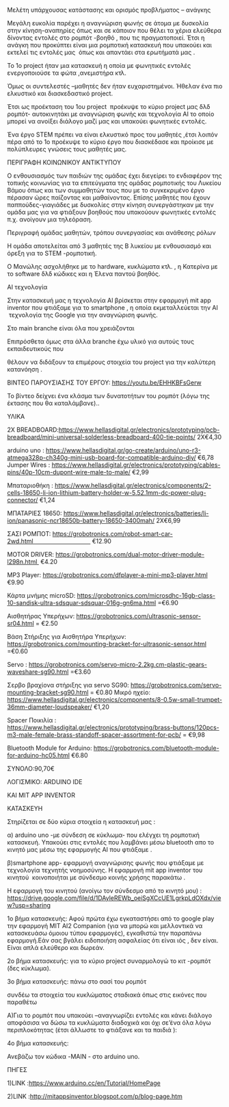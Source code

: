 Μελέτη υπάρχουσας κατάστασης και ορισμός προβλήματος – ανάγκης

Μεγάλη ευκολία παρέχει η αναγνώριση φωνής σε άτομα με δυσκολία στην κίνηση-αναπηρίες όπως και σε κάποιον που θέλει τα χέρια ελεύθερα δίνοντας εντολές στο ρομπότ -βοηθό , που τις πραγματοποιεί. Έτσι η ανάγκη που προκύπτει είναι μια ρομποτική κατασκευή που υπακούει και εκτελεί τις εντολές μας  όπως και απαντάει στα ερωτήματά μας .

Το 1ο project ήταν μια κατασκευή η οποία με φωνητικές εντολές ενεργοποιούσε τα φώτα ,ανεμιστήρα κτλ.

Όμως οι συντελεστές –μαθητές δεν ήταν ευχαριστημένοι. Ήθελαν ένα πιο ελκυστικό και διασκεδαστικό project.

Έτσι ως προέκταση του 1ου project  προέκυψε το κύριο project μας δλδ ρομπότ- αυτοκινητάκι με αναγνώριση φωνής και τεχνολογία AI το οποίο μπορεί να ανοίξει διάλογο μαζί μας και υπακούει φωνητικές εντολές.

Ένα έργο STEM πρέπει να είναι ελκυστικό προς του μαθητές ,έτσι λοιπόν πέρα από το 1ο προέκυψε το κύριο έργο που διασκέδασε και προίκισε με πολύπλευρες γνώσεις τους μαθητές μας.




ΠΕΡΙΓΡΑΦΗ ΚΟΙΝΩΝΙΚΟΥ ΑΝΤΙΚΤΥΠΟΥ

Ο ενθουσιασμός των παιδιών της ομάδας έχει διεγείρει το ενδιαφέρον της τοπικής κοινωνίας για τα επιτεύγματα της ομάδας ρομποτικής του Λυκείου Βάμου όπως και των συμμαθητών τους που με το συγκεκριμένο έργο πέρασαν ώρες παίζοντας και μαθαίνοντας. Επίσης μαθητές που έχουν παππούδες-γιαγιάδες με δυσκολίες στην κίνηση συνεργάστηκαν με την ομάδα μας για να φτιάξουν βοηθούς που υπακούουν φωνητικές εντολές π.χ. ανοίγουν μια τηλεόραση.

Περιγραφή ομάδας μαθητών, τρόπου συνεργασίας και ανάθεσης ρόλων

Η ομάδα αποτελείται από 3 μαθητές της Β λυκείου με ενθουσιασμό και όρεξη για το STEM -ρομποτική.

Ο Μανώλης ασχολήθηκε με το hardware, κυκλώματα κτλ. , η Κατερίνα με το software δλδ κώδικες και η Έλενα παντού βοηθός.

AI τεχνολογία

Στην κατασκευή μας η τεχνολογία AI βρίσκεται στην εφαρμογή mit app inventor που φτιάξαμε για το smartphone , η οποία εκμεταλλεύεται την AI  τεχνολογία της Google για την αναγνώριση φωνής.




Στο main branche είναι όλα που χρειάζονται

Επιπρόσθετα όμως στα άλλα branche έχω υλικό για αυτούς τους εκπαιδευτικούς που

θέλουν να διδάξουν τα επιμέρους στοιχεία του project για την καλύτερη κατανόηση .



ΒΙΝΤΕΟ ΠΑΡΟΥΣΙΑΣΗΣ ΤΟΥ ΕΡΓΟΥ: https://youtu.be/EHHKBFsGerw 

Το βίντεο δείχνει ένα κλάσμα των δυνατοτήτων του ρομπότ (λόγω της έκτασης που θα καταλάμβανε)..

ΥΛΙΚΑ

2Χ BREADBOARD:https://www.hellasdigital.gr/electronics/prototyping/pcb-breadboard/mini-universal-solderless-breadboard-400-tie-points/
2Χ€4,30

arduino uno : https://www.hellasdigital.gr/go-create/arduino/uno-r3-atmega328p-ch340g-mini-usb-board-for-compatible-arduino-diy/
€6,78
Jumper Wires : https://www.hellasdigital.gr/electronics/prototyping/cables-pins/40p-10cm-dupont-wire-male-to-male/
€2,99

Μπαταριοθήκη : https://www.hellasdigital.gr/electronics/components/2-cells-18650-li-ion-lithium-battery-holder-w-5.52.1mm-dc-power-plug-connector/
€1,24

ΜΠΑΤΑΡΙΕΣ 18650: https://www.hellasdigital.gr/electronics/batteries/li-ion/panasonic-ncr18650b-battery-18650-3400mah/
2Χ€6,99

ΣΑΣΙ ΡΟΜΠΟΤ: https://grobotronics.com/robot-smart-car-2wd.html                                   €12.90

MOTOR DRIVER: https://grobotronics.com/dual-motor-driver-module-l298n.html  €4.20

MP3 Player: https://grobotronics.com/dfplayer-a-mini-mp3-player.html €9.90

Κάρτα μνήμης microSD:
https://grobotronics.com/microsdhc-16gb-class-10-sandisk-ultra-sdsquar-sdsquar-016g-gn6ma.html =€6.90

Αισθητήρας Υπερήχων:
https://grobotronics.com/ultrasonic-sensor-sr04.html = €2.50

Βάση Στήριξης για Αισθητήρα Υπερήχων:
https://grobotronics.com/mounting-bracket-for-ultrasonic-sensor.html =€0.60

Servo :
https://grobotronics.com/servo-micro-2.2kg.cm-plastic-gears-waveshare-sg90.html =€3.60

Σερβο βραχίονα στήριξης για servo SG90:
https://grobotronics.com/servo-mounting-bracket-sg90.html = €0.80
Μικρό ηχείο:
https://www.hellasdigital.gr/electronics/components/8-0.5w-small-trumpet-36mm-diameter-loudspeaker/ €1,20

Spacer Ποικιλία :
https://www.hellasdigital.gr/electronics/prototyping/brass-buttons/120pcs-m3-male-female-brass-standoff-spacer-assortment-for-pcb/ = €9,98

Bluetooth Module for Arduino:
https://grobotronics.com/bluetooth-module-for-arduino-hc05.html €6.80

ΣΥΝΟΛΟ:90,70€

ΛΟΓΙΣΜΙΚΟ: ARDUINO IDE

ΚΑΙ MIT APP INVENTOR

ΚΑΤΑΣΚΕΥΗ

Στηρίζεται σε δύο κύρια στοιχεία η κατασκευή μας :

α) arduino uno -με σύνδεση σε κύκλωμα- που ελέγχει τη ρομποτική κατασκευή. Υπακούει στις εντολές που λαμβάνει μέσω bluetooth απο το κινητό μας μέσω της εφαρμογής AI που φτιάξαμε .

β)smartphone app- εφαρμογή αναγνώρισης φωνής που φτιάξαμε με τεχνολογία τεχνητής νοημοσύνης. Η εφαρμογή mit app inventor του κινητού  κοινοποιήται με σύνδεσμο κοινής χρήσης παρακάτω .

Η εφαρμογή του κινητού (ανοίγω τον σύνδεσμο από το κινητό μου) : https://drive.google.com/file/d/1DAyleREWb_oeiSgXCcUE1LgrkpLdOXdx/view?usp=sharing

1ο βήμα κατασκευής: Αφού πρώτα έχω εγκαταστήσει από το google play την εφαρμογή MIT AI2 Companion (για να μπορώ και μελλοντικά να κατασκευάσω όμοιου τύπου εφαρμογές), εγκαθιστώ την παραπάνω εφαρμογή.Εάν σας βγάλει ειδοποιήση ασφαλείας ότι είναι ιός , δεν είναι. Είναι απλά ελεύθερο και δωρεάν.

2ο βήμα κατασκευής: για το κύριο project συναρμολογώ το κιτ -ρομπότ (δες κύκλωμα).

3ο βήμα κατασκευής: πάνω στο σασί του ρομπότ

συνδέω τα στοιχεία του κυκλώματος σταδιακά όπως στις εικόνες που παραθέτω


Α)Για το ρομπότ που υπακούει –αναγνωρίζει εντολές και κάνει διάλογο αποφάσισα να δώσω τα κυκλώματα διαδοχικά και όχι σε’ένα όλα λόγω περιπλοκότητας (έτσι άλλωστε το φτιάξανε και τα παιδιά ):


4ο βήμα κατασκευής:

Ανεβάζω τον  κώδικα -MAIN - στο arduino uno.



ΠΗΓΕΣ

1)LINK :https://www.arduino.cc/en/Tutorial/HomePage

2)LINK :http://mitappsinventor.blogspot.com/p/blog-page.htm
